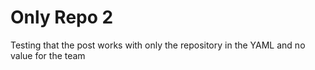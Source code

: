<!--
author: philip-gai
repository: https://github.com/philip-gai/repost-demo
team:
category: announcements
-->

# Only Repo 2

Testing that the post works with only the repository in the YAML and no value for the team
